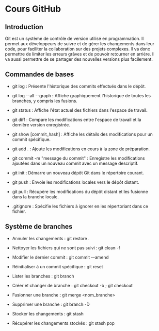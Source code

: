 # Cours GitHub

## Introduction

Git est un système de contrôle de version utilisé en programmation. Il permet aux développeurs de suivre et de gérer les changements dans leur code, pour faciliter la collaboration sur des projets complexes. Il va donc permettre de limiter les erreurs grâves et de pouvoir retourner en arrière. Il va aussi permettre de se partager des nouvelles versions plus facilement.

## Commandes de bases

- git log : Présente l'historique des commits effectués dans le dépôt.

- git log --all --graph : Affiche graphiquement l'historique de toutes les branches, y compris les fusions.

- git status : Affiche l'état actuel des fichiers dans l'espace de travail.

- git diff : Compare les modifications entre l'espace de travail et la dernière version enregistrée.

- git show [commit_hash] : Affiche les détails des modifications pour un commit spécifique.

- git add . : Ajoute les modifications en cours à la zone de préparation.

- git commit -m "message du commit" : Enregistre les modifications ajoutées dans un nouveau commit avec un message descriptif.

- git init : Démarre un nouveau dépôt Git dans le répertoire courant.

- git push : Envoie les modifications locales vers le dépôt distant.

- git pull : Récupère les modifications du dépôt distant et les fusionne dans la branche locale.

- .gitignore : Spécifie les fichiers à ignorer en les répertoriant dans ce fichier.

## Système de branches

- Annuler les changements : git restore .

- Nettoyer les fichiers qui ne sont pas suivi : git clean -f

- Modifier le dernier commit : git commit --amend

- Réinitialiser à un commit spécifique : git reset <idcommit>

- Lister les branches : git branch

- Créer et changer de branche : git checkout -b <nomdebranche>; git checkout <nomdebranche>

- Fusionner une branche : git merge <nom_branche>

- Supprimer une branche : git branch -D <nombranche>

- Stocker les changements : git stash

- Récupérer les changements stockés : git stash pop